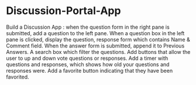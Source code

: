 # Discussion-Portal-App
Build a Discussion App : when the question form in the right pane is submitted, add a question to the left pane. When a question box in the left pane is clicked, display the question, response form which contains Name &amp; Comment field. When the answer form is submitted, append it to Previous Answers. A search box which filter the questions. Add buttons that allow the user to up and down vote questions or responses. Add a timer with questions and responses, which shows how old your questions and responses were. Add a favorite button indicating that they have been favorited.
